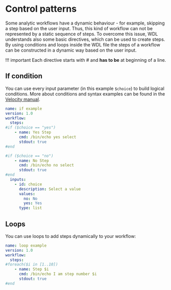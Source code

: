 # Control patterns


Some analytic workflows have a dynamic behaviour - for example, skipping a step based on the user input. Thus, this kind of workflow can not be represented by a static sequence of steps. To overcome this issue, WDL understands also some basic directives, which can be used to create steps. By using conditions and loops inside the WDL file the steps of a workflow can be constructed in a dynamic way based on the user input.

!!! important
    Each directive starts with # and **has to be** at beginning of a line.

## If condition

You can use every input parameter (in this example `$choice`) to build logical conditions. More about conditions and syntax examples can be found in the [Velocity manual](http://velocity.apache.org/engine/1.7/user-guide.html#if-elseif-else).

```yaml
name: if example
version: 1.0
workflow:
  steps:
#if ($choice == "yes")
    - name: Yes Step
      cmd: /bin/echo yes select
      stdout: true
#end

#if ($choice == "no")
    - name: No Step
      cmd: /bin/echo no select
      stdout: true
#end
  inputs:
    - id: choice
      description: Select a value
      values:
        no: No
        yes: Yes
      type: list
```

## Loops

You can use loops to add steps dynamically to your workflow:

```yaml
name: loop example
version: 1.0
workflow:
  steps:
#foreach($i in [1..10])
    - name: Step $i
      cmd: /bin/echo I am step number $i
      stdout: true
#end
```
